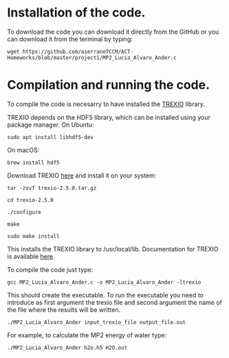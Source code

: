 # Installation of the code.
To download the code you can download it directly from the GitHub or you can download it from the terminal by typing:

```console
wget https://github.com/aserranoTCCM/ACT-Homeworks/blob/master/project1/MP2_Lucia_Alvaro_Ander.c
```

# Compilation and running the code.
To compile the code is necesarry to have installed the [TREXIO](https://github.com/TREX-CoE/trexio) library. 

TREXIO depends on the HDF5 library, which can be installed using your
package manager. On Ubuntu:
```console
sudo apt install libhdf5-dev
```
On macOS:
```console
brew install hdf5
```
Download TREXIO [here](https://github.com/TREX-CoE/trexio/releases/download/v2.5.0/trexio-2.5.0.tar.gz) and install it on your system:
```console
tar -zxvf trexio-2.5.0.tar.gz
```
```console
cd trexio-2.5.0
```
```console
./configure
```
```console
make
```
```console
sudo make install
```

This installs the TREXIO library to /usr/local/lib. Documentation for TREXIO is available [here](https://trex-coe.github.io/trexio/.).

To compile the code just type:
```console
gcc MP2_Lucia_Alvaro_Ander.c -o MP2_Lucia_Alvaro_Ander -ltrexio
```
This should create the executable. To run the executable you need to introduce as first argument the trexio file and second argument the name of the file where the results will be written.
```console
./MP2_Lucia_Alvaro_Ander input_trexio_file output_file.out
```
For example, to calculate the MP2 energy of water type:
```console
./MP2_Lucia_Alvaro_Ander h2o.h5 H2O.out
```


